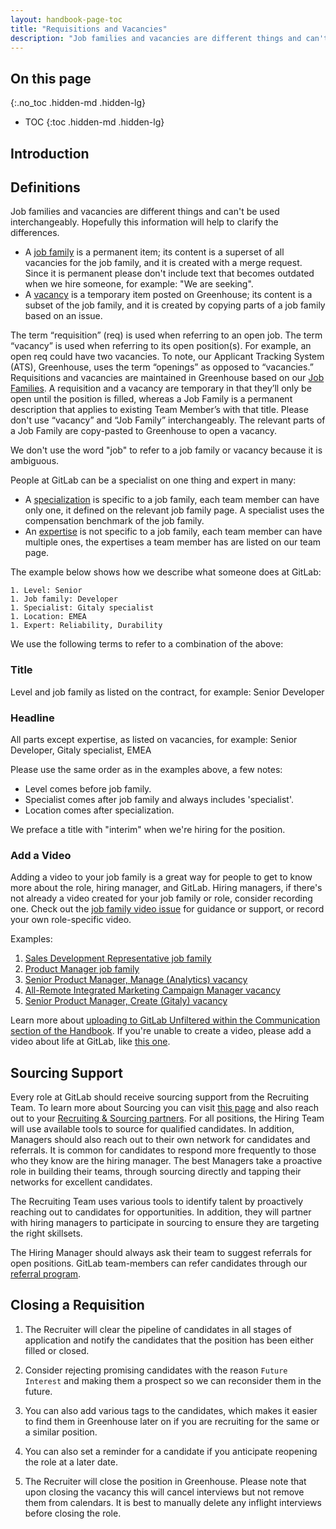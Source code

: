 ```yaml
---
layout: handbook-page-toc
title: "Requisitions and Vacancies"
description: "Job families and vacancies are different things and can't be used interchangeably. Hopefully this information will help to clarify the differences."
---
```


## On this page
{:.no_toc .hidden-md .hidden-lg}

- TOC
{:toc .hidden-md .hidden-lg}

## Introduction

## Definitions

Job families and vacancies are different things and can't be used interchangeably. Hopefully this information will help to clarify the differences.

- A [job family](/job-families) is a permanent item; its content is a superset of all vacancies for the job family, and it is created with a merge request. Since it is permanent please don't include text that becomes outdated when we hire someone, for example: "We are seeking".
- A [vacancy](/handbook/hiring/vacancies/) is a temporary item posted on Greenhouse; its content is a subset of the job family, and it is created by copying parts of a job family based on an issue.

The term “requisition” (req) is used when referring to an open job. The term “vacancy” is used when referring to its open position(s). For example, an open req could have two vacancies. To note, our Applicant Tracking System (ATS), Greenhouse, uses the term “openings” as opposed to “vacancies.”  Requisitions and vacancies are maintained in Greenhouse based on our [Job Families](/handbook/hiring/job-families). A requisition and a vacancy are temporary in that they’ll only be open until the position is filled, whereas a Job Family is a permanent description that applies to existing Team Member’s with that title. Please don't use “vacancy” and “Job Family” interchangeably. The relevant parts of a Job Family are copy-pasted to Greenhouse to open a vacancy.

We don't use the word "job" to refer to a job family or vacancy because it is ambiguous.

People at GitLab can be a specialist on one thing and expert in many:

- A [specialization](/company/team/structure/#specialist) is specific to a job family, each team member can have only one, it defined on the relevant job family page. A specialist uses the compensation benchmark of the job family.
- An [expertise](/company/team/structure/#expert) is not specific to a job family, each team member can have multiple ones, the expertises a team member has are listed on our team page.

The example below shows how we describe what someone does at GitLab:

```
1. Level: Senior
1. Job family: Developer
1. Specialist: Gitaly specialist
1. Location: EMEA
1. Expert: Reliability, Durability
```

We use the following terms to refer to a combination of the above:

### Title

Level and job family as listed on the contract, for example: Senior Developer

### Headline

All parts except expertise, as listed on vacancies, for example: Senior Developer, Gitaly specialist, EMEA

Please use the same order as in the examples above, a few notes:

- Level comes before job family.
- Specialist comes after job family and always includes 'specialist'.
- Location comes after specialization.

We preface a title with "interim" when we're hiring for the position.

### Add a Video

Adding a video to your job family is a great way for people to get to know more about the role, hiring manager, and GitLab.
Hiring managers, if there's not already a video created for your job family or role, consider recording one. Check out the [job family video issue](https://gitlab.com/gitlab-com/people-group/recruiting/issues/237) for guidance or support, or record your own role-specific video.

Examples:
1. [Sales Development Representative job family](https://www.youtube.com/watch?v=A4lMjhNfX9s)
1. [Product Manager job family](https://youtu.be/DVLOyaRbAoM)
1. [Senior Product Manager, Manage (Analytics) vacancy](https://youtu.be/-BT9-xhk9as)
1. [All-Remote Integrated Marketing Campaign Manager vacancy](https://youtu.be/BOeXgGu1Vco)
1. [Senior Product Manager, Create (Gitaly) vacancy](https://youtu.be/5TGixSUXbk0)

Learn more about [uploading to GitLab Unfiltered within the Communication section of the Handbook](/handbook/communication/youtube/). If you're unable to create a video, please add a video about life at GitLab, like [this one](https://youtu.be/V2Z1h_2gLNU).

## Sourcing Support

Every role at GitLab should receive sourcing support from the Recruiting Team. To learn more about Sourcing you can visit [this page](/handbook/hiring/sourcing/) and also reach out to your [Recruiting & Sourcing partners](/handbook/hiring/recruiting-alignment/). 
For all positions, the Hiring Team will use available tools to source for qualified candidates. In addition, Managers should also reach out to their own network for candidates and referrals. It is common for candidates to respond more frequently to those who they know are the hiring manager. The best Managers take a proactive role in building their teams, through sourcing directly and tapping their networks for excellent candidates.

The Recruiting Team uses various tools to identify talent by proactively reaching out to candidates for opportunities. In addition, they will partner with hiring managers to participate in sourcing to ensure they are targeting the right skillsets.

The Hiring Manager should always ask their team to suggest referrals for open positions. GitLab team-members can refer candidates through our [referral program](/handbook/incentives/#referral-bonuses).

## Closing a Requisition

1. The Recruiter will clear the pipeline of candidates in all stages of application and notify the candidates that the position has been either filled or closed.

1. Consider rejecting promising candidates with the reason `Future Interest` and making them a prospect so we can reconsider them in the future.

1. You can also add various tags to the candidates, which makes it easier to find them in Greenhouse later on if you are recruiting for the same or a similar position.

1. You can also set a reminder for a candidate if you anticipate reopening the role at a later date.

1. The Recruiter will close the position in Greenhouse. Please note that upon closing the vacancy this will cancel interviews but not remove them from calendars. It is best to manually delete any inflight interviews before closing the role.
